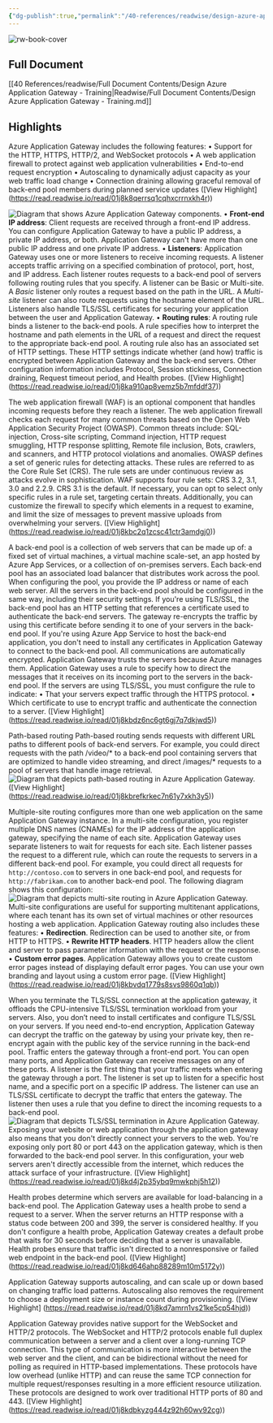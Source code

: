 ```yaml
---
{"dg-publish":true,"permalink":"/40-references/readwise/design-azure-application-gateway-training/","tags":["rw/articles"]}
---
```


![rw-book-cover](https://learn.microsoft.com/en-us/media/open-graph-image.png)

## Full Document
[[40 References/readwise/Full Document Contents/Design Azure Application Gateway - Training\|Readwise/Full Document Contents/Design Azure Application Gateway - Training.md]]

## Highlights
Azure Application Gateway includes the following features:
• Support for the HTTP, HTTPS, HTTP/2, and WebSocket protocols
• A web application firewall to protect against web application vulnerabilities
• End-to-end request encryption
• Autoscaling to dynamically adjust capacity as your web traffic load change
• Connection draining allowing graceful removal of back-end pool members during planned service updates ([View Highlight] (https://read.readwise.io/read/01j8k8qerrsq1cqhxcrrnxkh4r))


![Diagram that shows Azure Application Gateway components.](https://learn.microsoft.com/en-us/training/modules/load-balancing-https-traffic-azure/2-design-azure-application-gateway/../../wwl-azure/load-balancing-https-traffic-azure/media/application-gateway-components.png)
• **Front-end IP address**: Client requests are received through a front-end IP address. You can configure Application Gateway to have a public IP address, a private IP address, or both. Application Gateway can't have more than one public IP address and one private IP address.
• **Listeners**: Application Gateway uses one or more listeners to receive incoming requests. A listener accepts traffic arriving on a specified combination of protocol, port, host, and IP address. Each listener routes requests to a back-end pool of servers following routing rules that you specify. A listener can be Basic or Multi-site. A *Basic* listener only routes a request based on the path in the URL. A *Multi-site* listener can also route requests using the hostname element of the URL. Listeners also handle TLS/SSL certificates for securing your application between the user and Application Gateway.
• **Routing rules**: A routing rule binds a listener to the back-end pools. A rule specifies how to interpret the hostname and path elements in the URL of a request and direct the request to the appropriate back-end pool. A routing rule also has an associated set of HTTP settings. These HTTP settings indicate whether (and how) traffic is encrypted between Application Gateway and the back-end servers. Other configuration information includes Protocol, Session stickiness, Connection draining, Request timeout period, and Health probes. ([View Highlight] (https://read.readwise.io/read/01j8ka910ap8vemz5b7mfddf37))


The web application firewall (WAF) is an optional component that handles incoming requests before they reach a listener. The web application firewall checks each request for many common threats based on the Open Web Application Security Project (OWASP). Common threats include: SQL-injection, Cross-site scripting, Command injection, HTTP request smuggling, HTTP response splitting, Remote file inclusion, Bots, crawlers, and scanners, and HTTP protocol violations and anomalies.
OWASP defines a set of generic rules for detecting attacks. These rules are referred to as the Core Rule Set (CRS). The rule sets are under continuous review as attacks evolve in sophistication. WAF supports four rule sets: CRS 3.2, 3.1, 3.0 and 2.2.9. CRS 3.1 is the default. If necessary, you can opt to select only specific rules in a rule set, targeting certain threats. Additionally, you can customize the firewall to specify which elements in a request to examine, and limit the size of messages to prevent massive uploads from overwhelming your servers. ([View Highlight] (https://read.readwise.io/read/01j8kbc2q1zcsc41ctr3amdgj0))


A back-end pool is a collection of web servers that can be made up of: a fixed set of virtual machines, a virtual machine scale-set, an app hosted by Azure App Services, or a collection of on-premises servers.
Each back-end pool has an associated load balancer that distributes work across the pool. When configuring the pool, you provide the IP address or name of each web server. All the servers in the back-end pool should be configured in the same way, including their security settings.
If you're using TLS/SSL, the back-end pool has an HTTP setting that references a certificate used to authenticate the back-end servers. The gateway re-encrypts the traffic by using this certificate before sending it to one of your servers in the back-end pool.
If you're using Azure App Service to host the back-end application, you don't need to install any certificates in Application Gateway to connect to the back-end pool. All communications are automatically encrypted. Application Gateway trusts the servers because Azure manages them.
Application Gateway uses a rule to specify how to direct the messages that it receives on its incoming port to the servers in the back-end pool. If the servers are using TLS/SSL, you must configure the rule to indicate:
• That your servers expect traffic through the HTTPS protocol.
• Which certificate to use to encrypt traffic and authenticate the connection to a server. ([View Highlight] (https://read.readwise.io/read/01j8kbdz6nc6gt6gj7q7dkjwd5))


Path-based routing
Path-based routing sends requests with different URL paths to different pools of back-end servers. For example, you could direct requests with the path /video/* to a back-end pool containing servers that are optimized to handle video streaming, and direct /images/* requests to a pool of servers that handle image retrieval.
![Diagram that depicts path-based routing in Azure Application Gateway.](https://learn.microsoft.com/en-us/training/modules/load-balancing-https-traffic-azure/2-design-azure-application-gateway/../../wwl-azure/load-balancing-https-traffic-azure/media/path-based-routing.png) ([View Highlight] (https://read.readwise.io/read/01j8kbrefkrkec7n61y7xkh3y5))


Multiple-site routing configures more than one web application on the same Application Gateway instance. In a multi-site configuration, you register multiple DNS names (CNAMEs) for the IP address of the application gateway, specifying the name of each site. Application Gateway uses separate listeners to wait for requests for each site. Each listener passes the request to a different rule, which can route the requests to servers in a different back-end pool. For example, you could direct all requests for `http://contoso.com` to servers in one back-end pool, and requests for `http://fabrikam.com` to another back-end pool. The following diagram shows this configuration:
![Diagram that depicts multi-site routing in Azure Application Gateway.](https://learn.microsoft.com/en-us/training/modules/load-balancing-https-traffic-azure/2-design-azure-application-gateway/../../wwl-azure/load-balancing-https-traffic-azure/media/multi-site-routing.png)
Multi-site configurations are useful for supporting multitenant applications, where each tenant has its own set of virtual machines or other resources hosting a web application.
Application Gateway routing also includes these features:
• **Redirection**. Redirection can be used to another site, or from HTTP to HTTPS.
• **Rewrite HTTP headers**. HTTP headers allow the client and server to pass parameter information with the request or the response.
• **Custom error pages**. Application Gateway allows you to create custom error pages instead of displaying default error pages. You can use your own branding and layout using a custom error page. ([View Highlight] (https://read.readwise.io/read/01j8kbvdq1779s8svs9860q1qb))


When you terminate the TLS/SSL connection at the application gateway, it offloads the CPU-intensive TLS/SSL termination workload from your servers. Also, you don’t need to install certificates and configure TLS/SSL on your servers.
If you need end-to-end encryption, Application Gateway can decrypt the traffic on the gateway by using your private key, then re-encrypt again with the public key of the service running in the back-end pool.
Traffic enters the gateway through a front-end port. You can open many ports, and Application Gateway can receive messages on any of these ports. A listener is the first thing that your traffic meets when entering the gateway through a port. The listener is set up to listen for a specific host name, and a specific port on a specific IP address. The listener can use an TLS/SSL certificate to decrypt the traffic that enters the gateway. The listener then uses a rule that you define to direct the incoming requests to a back-end pool.
![Diagram that depicts TLS/SSL termination in Azure Application Gateway.](https://learn.microsoft.com/en-us/training/modules/load-balancing-https-traffic-azure/2-design-azure-application-gateway/../../wwl-azure/load-balancing-https-traffic-azure/media/tls-ssl-termination.png)
Exposing your website or web application through the application gateway also means that you don't directly connect your servers to the web. You're exposing only port 80 or port 443 on the application gateway, which is then forwarded to the back-end pool server. In this configuration, your web servers aren't directly accessible from the internet, which reduces the attack surface of your infrastructure. ([View Highlight] (https://read.readwise.io/read/01j8kd4j2p35ybq9mwkphj5h12))


Health probes determine which servers are available for load-balancing in a back-end pool. The Application Gateway uses a health probe to send a request to a server. When the server returns an HTTP response with a status code between 200 and 399, the server is considered healthy. If you don't configure a health probe, Application Gateway creates a default probe that waits for 30 seconds before deciding that a server is unavailable. Health probes ensure that traffic isn't directed to a nonresponsive or failed web endpoint in the back-end pool. ([View Highlight] (https://read.readwise.io/read/01j8kd646ahp88289m10m5172y))


Application Gateway supports autoscaling, and can scale up or down based on changing traffic load patterns. Autoscaling also removes the requirement to choose a deployment size or instance count during provisioning. ([View Highlight] (https://read.readwise.io/read/01j8kd7amrn1vs21ke5cp54hjd))


Application Gateway provides native support for the WebSocket and HTTP/2 protocols. The WebSocket and HTTP/2 protocols enable full duplex communication between a server and a client over a long-running TCP connection. This type of communication is more interactive between the web server and the client, and can be bidirectional without the need for polling as required in HTTP-based implementations. These protocols have low overhead (unlike HTTP) and can reuse the same TCP connection for multiple request/responses resulting in a more efficient resource utilization. These protocols are designed to work over traditional HTTP ports of 80 and 443. ([View Highlight] (https://read.readwise.io/read/01j8kdbkyzg444z92h60wv92cg))


